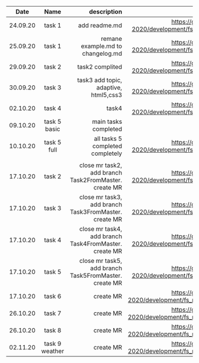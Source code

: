 | Date     |     Name     |                                           description |                                                                                                   link |
| -------- | :----------: | ----------------------------------------------------: | -----------------------------------------------------------------------------------------------------: |
| 24.09.20 |    task 1    |add readme.md |  https://gitlab.com/nc-samara-frontend-course-2020/development/fs_mazharov_alexandr/-/merge_requests/1 |
| 25.09.20 |    task 1    |remane example.md to changelog.md |  https://gitlab.com/nc-samara-frontend-course-2020/development/fs_mazharov_alexandr/-/merge_requests/1 |
| 29.09.20 |    task 2    |task2 complited |  https://gitlab.com/nc-samara-frontend-course-2020/development/fs_mazharov_alexandr/-/merge_requests/2 |
| 30.09.20 |    task 3    |task3 add topic, adaptive, html5,css3 |  https://gitlab.com/nc-samara-frontend-course-2020/development/fs_mazharov_alexandr/-/merge_requests/3 |
| 02.10.20 |    task 4    |task4 |  https://gitlab.com/nc-samara-frontend-course-2020/development/fs_mazharov_alexandr/-/merge_requests/4 |
| 09.10.20 | task 5 basic|main tasks completed |                                                                                                        |
| 10.10.20 | task 5 full|all tasks 5 completed completely |  https://gitlab.com/nc-samara-frontend-course-2020/development/fs_mazharov_alexandr/-/merge_requests/5 |
|          |              |                                                       |
| 17.10.20 |    task 2 |close mr task2, add branch Task2FromMaster. create MR |https://gitlab.com/nc-samara-frontend-course-2020/development/fs_mazharov_alexandr/-/merge_requests/6 |
| 17.10.20 |    task 3 |close mr task3, add branch Task3FromMaster. create MR |https://gitlab.com/nc-samara-frontend-course-2020/development/fs_mazharov_alexandr/-/merge_requests/7 |
| 17.10.20 |    task 4 |close mr task4, add branch Task4FromMaster. create MR |https://gitlab.com/nc-samara-frontend-course-2020/development/fs_mazharov_alexandr/-/merge_requests/8 |
| 17.10.20 |    task 5 |close mr task5, add branch Task5FromMaster. create MR |https://gitlab.com/nc-samara-frontend-course-2020/development/fs_mazharov_alexandr/-/merge_requests/9 |
| 17.10.20 |    task 6 |create MR | https://gitlab.com/nc-samara-frontend-course-2020/development/fs_mazharov_alexandr/-/merge_requests/10 |
| 26.10.20 |    task 7 |create MR | https://gitlab.com/nc-samara-frontend-course-2020/development/fs_mazharov_alexandr/-/merge_requests/11 |
| 26.10.20 |    task 8|create MR |https://gitlab.com/nc-samara-frontend-course-2020/development/fs_mazharov_alexandr/-/merge_requests/12  |
| 02.11.20 |    task 9 weather |create MR |https://gitlab.com/nc-samara-frontend-course-2020/development/fs_mazharov_alexandr/-/merge_requests/13 |
